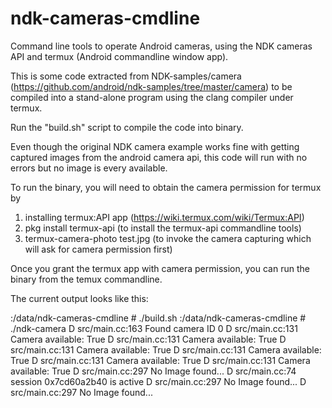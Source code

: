 # ndk-cameras-cmdline
Command line tools to operate Android cameras, using the NDK cameras API and termux (Android commandline window app).

This is some code extracted from NDK-samples/camera (https://github.com/android/ndk-samples/tree/master/camera) to be compiled into a stand-alone program using the clang compiler under termux.

Run the "build.sh" script to compile the code into binary.

Even though the original NDK camera example works fine with getting captured images from the android camera api, this code will run with no errors but no image is every available.

To run the binary, you will need to obtain the camera permission for termux by 
1. installing termux:API app (https://wiki.termux.com/wiki/Termux:API)
2. pkg install termux-api  (to install the termux-api commandline tools)
3. termux-camera-photo test.jpg (to invoke the camera capturing which will ask for camera permission first)

Once you grant the termux app with camera permission, you can run the binary from the temux commandline.

The current output looks like this:

:/data/ndk-cameras-cmdline # ./build.sh 
:/data/ndk-cameras-cmdline # ./ndk-camera
D src/main.cc:163 Found camera ID 0
D src/main.cc:131 Camera available: True
D src/main.cc:131 Camera available: True
D src/main.cc:131 Camera available: True
D src/main.cc:131 Camera available: True
D src/main.cc:131 Camera available: True
D src/main.cc:131 Camera available: True
D src/main.cc:297 No Image found...
D src/main.cc:74 session 0x7cd60a2b40 is active
D src/main.cc:297 No Image found...
D src/main.cc:297 No Image found...
